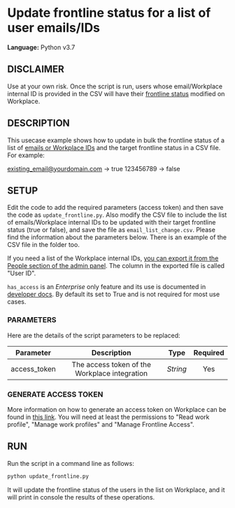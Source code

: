 # Update frontline status for a list of user emails/IDs
  
**Language:** Python v3.7

## DISCLAIMER
Use at your own risk. Once the script is run, users whose email/Workplace internal ID is provided in the CSV will have their [frontline status](https://www.workplace.com/help/work/1145121065660748) modified on Workplace.

## DESCRIPTION
This usecase example shows how to update in bulk the frontline status of a list of [emails or Workplace IDs](https://developers.facebook.com/docs/workplace/reference/graph-api/member) and the target frontline status in a CSV file. For example:

existing_email@yourdomain.com -> true
123456789 -> false

## SETUP
Edit the code to add the required parameters (access token) and then save the code as `update_frontline.py`. Also modify the CSV file to include the list of emails/Workplace internal IDs to be updated with their target frontline status (true or false), and save the file as `email_list_change.csv`.
Please find the information about the parameters below. There is an example of the CSV file in the folder too.

If you need a list of the Workplace internal IDs, [you can export it from the People section of the admin panel](https://www.workplace.com/help/work/1858663031075098). The column in the exported file is called "User ID".

`has_access` is an *Enterprise* only feature and its use is documented in [developer docs](https://developers.facebook.com/docs/workplace/account-management/graph). By default its set to True and is not required for most use cases. 

### PARAMETERS
Here are the details of the script parameters to be replaced:

   | Parameter         | Description                                                |  Type           |  Required    | 
   |:-----------------:|:----------------------------------------------------------:|:---------------:|:------------:|
   | access_token      |  The access token of the Workplace integration             | _String_ | Yes |

### GENERATE ACCESS TOKEN
More information on how to generate an access token on Workplace can be found in [this link](https://developers.facebook.com/docs/workplace/custom-integrations-new/). You will need at least the permissions to "Read work profile", "Manage work profiles" and "Manage Frontline Access".

## RUN
Run the script in a command line as follows:

```python
python update_frontline.py
```

It will update the frontline status of the users in the list on Workplace, and it will print in console the results of these operations.
